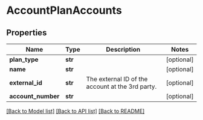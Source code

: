 # AccountPlanAccounts

## Properties
Name | Type | Description | Notes
------------ | ------------- | ------------- | -------------
**plan_type** | **str** |  | [optional] 
**name** | **str** |  | [optional] 
**external_id** | **str** | The external ID of the account at the 3rd party. | [optional] 
**account_number** | **str** |  | [optional] 

[[Back to Model list]](../README.md#documentation-for-models) [[Back to API list]](../README.md#documentation-for-api-endpoints) [[Back to README]](../README.md)


